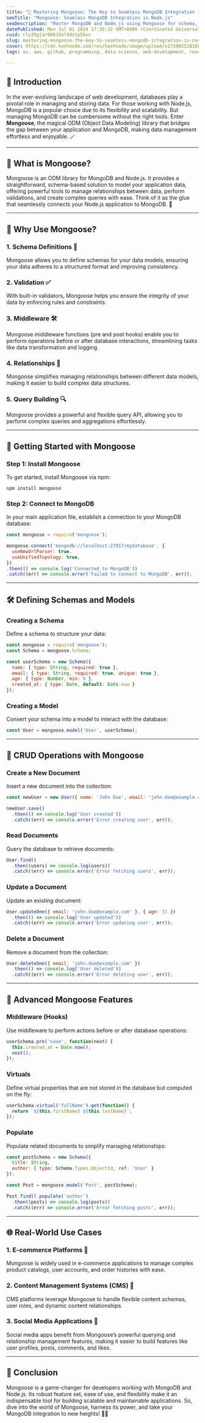 ```yaml
---
title: "🐍 Mastering Mongoose: The Key to Seamless MongoDB Integration in Node.js 🚀"
seoTitle: "Mongoose: Seamless MongoDB Integration in Node.js"
seoDescription: "Master MongoDB and Node.js using Mongoose for schema, validation, and relationships. Elevate data management effortlessly! 🚀"
datePublished: Mon Jul 01 2024 17:35:32 GMT+0000 (Coordinated Universal Time)
cuid: cly39gjar00010al9dxtp5kuv
slug: mastering-mongoose-the-key-to-seamless-mongodb-integration-in-nodejs
cover: https://cdn.hashnode.com/res/hashnode/image/upload/v1719855281607/45beccdc-1640-4182-ba5f-7a6d9d7bf8f4.png
tags: ai, aws, github, programming, data-science, web-development, react-native, mongodb, machine-learning, webdev, developer, mongoose, reactjs, devops, frontend-development

---
```


## 🌟 Introduction

In the ever-evolving landscape of web development, databases play a pivotal role in managing and storing data. For those working with Node.js, MongoDB is a popular choice due to its flexibility and scalability. But managing MongoDB can be cumbersome without the right tools. Enter **Mongoose**, the magical ODM (Object Data Modeling) library that bridges the gap between your application and MongoDB, making data management effortless and enjoyable. 🪄

---

## 🐍 What is Mongoose?

Mongoose is an ODM library for MongoDB and Node.js. It provides a straightforward, schema-based solution to model your application data, offering powerful tools to manage relationships between data, perform validations, and create complex queries with ease. Think of it as the glue that seamlessly connects your Node.js application to MongoDB. 🧩

---

## 🤔 Why Use Mongoose?

### 1\. **Schema Definitions** 📜

Mongoose allows you to define schemas for your data models, ensuring your data adheres to a structured format and improving consistency.

### 2\. **Validation** ✅

With built-in validators, Mongoose helps you ensure the integrity of your data by enforcing rules and constraints.

### 3\. **Middleware** 🛠️

Mongoose middleware functions (pre and post hooks) enable you to perform operations before or after database interactions, streamlining tasks like data transformation and logging.

### 4\. **Relationships** 🤝

Mongoose simplifies managing relationships between different data models, making it easier to build complex data structures.

### 5\. **Query Building** 🔍

Mongoose provides a powerful and flexible query API, allowing you to perform complex queries and aggregations effortlessly.

---

## 🚀 Getting Started with Mongoose

### Step 1: Install Mongoose

To get started, install Mongoose via npm:

```plaintext
npm install mongoose
```

### Step 2: Connect to MongoDB

In your main application file, establish a connection to your MongoDB database:

```javascript
const mongoose = require('mongoose');

mongoose.connect('mongodb://localhost:27017/mydatabase', {
  useNewUrlParser: true,
  useUnifiedTopology: true,
})
.then(() => console.log('Connected to MongoDB'))
.catch((err) => console.error('Failed to connect to MongoDB', err));
```

---

## 🛠️ Defining Schemas and Models

### Creating a Schema

Define a schema to structure your data:

```javascript
const mongoose = require('mongoose');
const Schema = mongoose.Schema;

const userSchema = new Schema({
  name: { type: String, required: true },
  email: { type: String, required: true, unique: true },
  age: { type: Number, min: 0 },
  created_at: { type: Date, default: Date.now }
});
```

### Creating a Model

Convert your schema into a model to interact with the database:

```javascript
const User = mongoose.model('User', userSchema);
```

---

## 🔄 CRUD Operations with Mongoose

### Create a New Document

Insert a new document into the collection:

```javascript
const newUser = new User({ name: 'John Doe', email: 'john.doe@example.com', age: 30 });

newUser.save()
  .then(() => console.log('User created'))
  .catch((err) => console.error('Error creating user', err));
```

### Read Documents

Query the database to retrieve documents:

```javascript
User.find()
  .then((users) => console.log(users))
  .catch((err) => console.error('Error fetching users', err));
```

### Update a Document

Update an existing document:

```javascript
User.updateOne({ email: 'john.doe@example.com' }, { age: 31 })
  .then(() => console.log('User updated'))
  .catch((err) => console.error('Error updating user', err));
```

### Delete a Document

Remove a document from the collection:

```javascript
User.deleteOne({ email: 'john.doe@example.com' })
  .then(() => console.log('User deleted'))
  .catch((err) => console.error('Error deleting user', err));
```

---

## 🌟 Advanced Mongoose Features

### Middleware (Hooks)

Use middleware to perform actions before or after database operations:

```javascript
userSchema.pre('save', function(next) {
  this.created_at = Date.now();
  next();
});
```

### Virtuals

Define virtual properties that are not stored in the database but computed on the fly:

```javascript
userSchema.virtual('fullName').get(function() {
  return `${this.firstName} ${this.lastName}`;
});
```

### Populate

Populate related documents to simplify managing relationships:

```javascript
const postSchema = new Schema({
  title: String,
  author: { type: Schema.Types.ObjectId, ref: 'User' }
});

const Post = mongoose.model('Post', postSchema);

Post.find().populate('author')
  .then((posts) => console.log(posts))
  .catch((err) => console.error('Error fetching posts', err));
```

---

## 🌐 Real-World Use Cases

### 1\. **E-commerce Platforms** 🛒

Mongoose is widely used in e-commerce applications to manage complex product catalogs, user accounts, and order histories with ease.

### 2\. **Content Management Systems (CMS)** 📝

CMS platforms leverage Mongoose to handle flexible content schemas, user roles, and dynamic content relationships.

### 3\. **Social Media Applications** 📱

Social media apps benefit from Mongoose’s powerful querying and relationship management features, making it easier to build features like user profiles, posts, comments, and likes.

---

## 🎉 Conclusion

Mongoose is a game-changer for developers working with MongoDB and Node.js. Its robust feature set, ease of use, and flexibility make it an indispensable tool for building scalable and maintainable applications. So, dive into the world of Mongoose, harness its power, and take your MongoDB integration to new heights! 🌟🚀